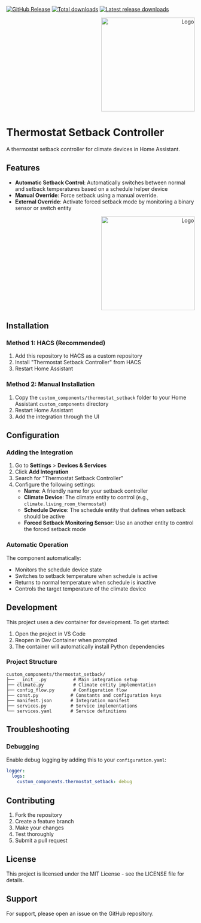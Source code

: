 [![GitHub Release][releases-shield]][releases]
[![Total downloads][total-downloads-shield]][total-downloads]
[![Latest release downloads][latest-release-downloads-shield]][latest-release-downloads]

<p align="right">
<img width="250" alt="Logo" src="https://raw.githubusercontent.com/toringer/home-assistant-thermostat-setback/master/assets/icon.png">
</p>

# Thermostat Setback Controller

A thermostat setback controller for climate devices in Home Assistant.

## Features

- **Automatic Setback Control**: Automatically switches between normal and setback temperatures based on a schedule helper device
- **Manual Override**: Force setback using a manual override.
- **External Override**: Activate forced setback mode by monitoring a binary sensor or switch entity

<p align="right">
<img width="250" alt="Logo" src="https://raw.githubusercontent.com/toringer/home-assistant-thermostat-setback/master/assets/device.png">
</p>


## Installation

### Method 1: HACS (Recommended)

1. Add this repository to HACS as a custom repository
2. Install "Thermostat Setback Controller" from HACS
3. Restart Home Assistant

### Method 2: Manual Installation

1. Copy the `custom_components/thermostat_setback` folder to your Home Assistant `custom_components` directory
2. Restart Home Assistant
3. Add the integration through the UI

## Configuration

### Adding the Integration

1. Go to **Settings** > **Devices & Services**
2. Click **Add Integration**
3. Search for "Thermostat Setback Controller"
4. Configure the following settings:
   - **Name**: A friendly name for your setback controller
   - **Climate Device**: The climate entity to control (e.g., `climate.living_room_thermostat`)
   - **Schedule Device**: The schedule entity that defines when setback should be active
   - **Forced Setback Monitoring Sensor**: Use an another entity to control the forced setback mode



### Automatic Operation

The component automatically:
- Monitors the schedule device state
- Switches to setback temperature when schedule is active
- Returns to normal temperature when schedule is inactive
- Controls the target temperature of the climate device

## Development

This project uses a dev container for development. To get started:

1. Open the project in VS Code
2. Reopen in Dev Container when prompted
3. The container will automatically install Python dependencies

### Project Structure

```
custom_components/thermostat_setback/
├── __init__.py          # Main integration setup
├── climate.py           # Climate entity implementation
├── config_flow.py       # Configuration flow
├── const.py            # Constants and configuration keys
├── manifest.json       # Integration manifest
├── services.py         # Service implementations
└── services.yaml       # Service definitions
```

## Troubleshooting

### Debugging

Enable debug logging by adding this to your `configuration.yaml`:

```yaml
logger:
  logs:
    custom_components.thermostat_setback: debug
```

## Contributing

1. Fork the repository
2. Create a feature branch
3. Make your changes
4. Test thoroughly
5. Submit a pull request

## License

This project is licensed under the MIT License - see the LICENSE file for details.

## Support

For support, please open an issue on the GitHub repository.


[releases-shield]: https://img.shields.io/github/v/release/toringer/home-assistant-thermostat-setback?style=flat-square
[releases]: https://github.com/toringer/home-assistant-thermostat-setback/releases
[total-downloads-shield]: https://img.shields.io/github/downloads/toringer/home-assistant-thermostat-setback/total?style=flat-square
[total-downloads]: https://github.com/toringer/home-assistant-thermostat-setback
[latest-release-downloads-shield]: https://img.shields.io/github/downloads/toringer/home-assistant-thermostat-setback/latest/total?style=flat-square
[latest-release-downloads]: https://github.com/toringer/home-assistant-thermostat-setback